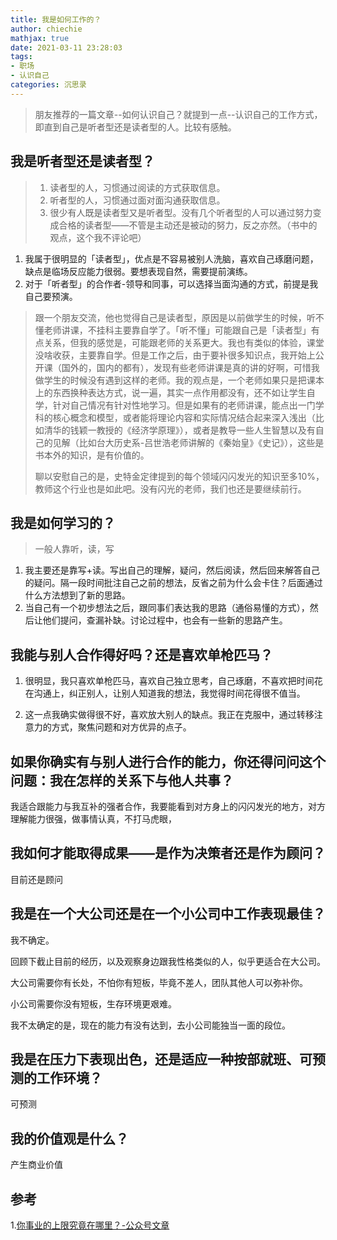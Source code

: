 ```yaml
---
title: 我是如何工作的？
author: chiechie
mathjax: true
date: 2021-03-11 23:28:03
tags:
- 职场
- 认识自己
categories: 沉思录
---
```


> 朋友推荐的一篇文章--如何认识自己？就提到一点--认识自己的工作方式，即直到自己是听者型还是读者型的人。比较有感触。

## 我是听者型还是读者型？

> 1. 读者型的人，习惯通过阅读的方式获取信息。
> 2. 听者型的人，习惯通过面对面沟通获取信息。
> 3. 很少有人既是读者型又是听者型。没有几个听者型的人可以通过努力变成合格的读者型——不管是主动还是被动的努力，反之亦然。（书中的观点，这个我不评论吧）
   
1. 我属于很明显的「读者型」，优点是不容易被别人洗脑，喜欢自己琢磨问题，缺点是临场反应能力很弱。要想表现自然，需要提前演练。
2. 对于「听者型」的合作者-领导和同事，可以选择当面沟通的方式，前提是我自己要预演。

> 跟一个朋友交流，他也觉得自己是读者型，原因是以前做学生的时候，听不懂老师讲课，不挂科主要靠自学了。「听不懂」可能跟自己是「读者型」有点关系，但我的感觉是，可能跟老师的关系更大。我也有类似的体验，课堂没啥收获，主要靠自学。但是工作之后，由于要补很多知识点，我开始上公开课（国外的，国内的都有），发现有些老师讲课是真的讲的好啊，可惜我做学生的时候没有遇到这样的老师。我的观点是，一个老师如果只是把课本上的东西换种表达方式，说一遍，其实一点作用都没有，还不如让学生自学，针对自己情况有针对性地学习。但是如果有的老师讲课，能点出一门学科的核心概念和模型，或者能将理论内容和实际情况结合起来深入浅出（比如清华的钱颖一教授的《经济学原理》），或者是教导一些人生智慧以及有自己的见解（比如台大历史系-吕世浩老师讲解的《秦始皇》《史记》），这些是书本外的知识，是有价值的。
> 
> 聊以安慰自己的是，史特金定律提到的每个领域闪闪发光的知识至多10%，教师这个行业也是如此吧。没有闪光的老师，我们也还是要继续前行。


## 我是如何学习的？
> 一般人靠听，读，写

1. 我主要还是靠写+读。写出自己的理解，疑问，然后阅读，然后回来解答自己的疑问。隔一段时间批注自己之前的想法，反省之前为什么会卡住？后面通过什么方法想到了新的思路。
2. 当自己有一个初步想法之后，跟同事们表达我的思路（通俗易懂的方式），然后让他们提问，查漏补缺。讨论过程中，也会有一些新的思路产生。

## 我能与别人合作得好吗？还是喜欢单枪匹马？

1. 很明显，我只喜欢单枪匹马，喜欢自己独立思考，自己琢磨，不喜欢把时间花在沟通上，纠正别人，让别人知道我的想法，我觉得时间花得很不值当。
   
2. 这一点我确实做得很不好，喜欢放大别人的缺点。我正在克服中，通过转移注意力的方式，聚焦问题和对方优异的点子。

## 如果你确实有与别人进行合作的能力，你还得问问这个问题：我在怎样的关系下与他人共事？

我适合跟能力与我互补的强者合作，我要能看到对方身上的闪闪发光的地方，对方理解能力很强，做事情认真，不打马虎眼，

## 我如何才能取得成果——是作为决策者还是作为顾问？

目前还是顾问

## 我是在一个大公司还是在一个小公司中工作表现最佳？

我不确定。

回顾下截止目前的经历，以及观察身边跟我性格类似的人，似乎更适合在大公司。

大公司需要你有长处，不怕你有短板，毕竟不差人，团队其他人可以弥补你。

小公司需要你没有短板，生存环境更艰难。

我不太确定的是，现在的能力有没有达到，去小公司能独当一面的段位。

## 我是在压力下表现出色，还是适应一种按部就班、可预测的工作环境？

可预测

## 我的价值观是什么？

产生商业价值


## 参考


1.[你事业的上限究竟在哪里？-公众号文章](https://mp.weixin.qq.com/s?src=11&timestamp=1615476352&ver=2940&signature=2sRvaRpQinI2YVCYYfi3Amq*2KJv2UTfXyQWq-uML68g4DuwxKNaulHbkixJc91hNrDn2MHZUVgTr8T4RSCLVRZa3pGGRXm921lm*wgATyH*Azwj-rBslwjClDhLx*eL&new=1)